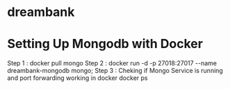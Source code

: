 # dreambank
# Setting Up Mongodb with Docker 
Step 1 : docker pull mongo
Step 2 : docker run -d -p 27018:27017 --name dreambank-mongodb mongo;
Step 3 : Cheking if Mongo Service is running and port forwarding working in docker 
         docker ps